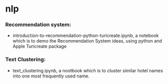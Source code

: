 # nlp

### Recommendation system:
* introduction-to-recommendation-python-turicreate.ipynb, a notebook which is to demo the Recommendation System ideas, using python and Apple Turicreate package

### Text Clustering:
* text_clustering.ipynb, a nootbook which is to cluster similar hotel names into one most frequently used name.
